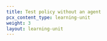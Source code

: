 ```yaml
---
title: Test policy without an agent
pcx_content_type: learning-unit
weight: 3
layout: learning-unit
---
```

